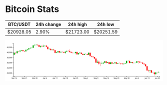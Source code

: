 # Bitcoin Stats

BTC/USDT|24h change|24h high|24h low|
|---|---|---|---|
|$20928.05|2.90%|$21723.00|$20251.59|

<img src="./chart.svg">
